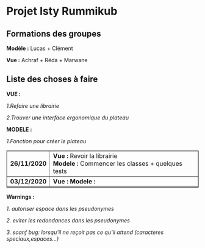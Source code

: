 # Projet Isty Rummikub

## Formations des groupes ##

**Modèle :** Lucas + Clément

**Vue :** Achraf + Réda + Marwane

## Liste des choses à faire ##

**VUE :**

*1.Refaire une librairie*

*2.Trouver une interface ergonomique du plateau*

**MODELE :**

*1.Fonction pour créer le plateau*

<table border="1px">
  <tr>
    <td>
      <strong>26/11/2020</strong>
    </td>
    <td>
      <strong>Vue :</strong> Revoir la librairie
      <br/>
      <strong>Modele :</strong> Commencer les classes + quelques tests 
    </td>
  </tr>
  <tr>
     <td>
      <strong>03/12/2020</stong>
    </td>
    <td>
      <strong>Vue :</stong>
      <strong>Modele :</stong>
    </td>
  </tr>  
</table>

**Warnings :**

*1. autoriser espace dans les pseudonymes*

*2. eviter les redondances dans les pseudonymes*

*3. scanf bug: lorsqu'il ne reçoit pas ce qu'il attend (caracteres speciaux,espaces...)*

